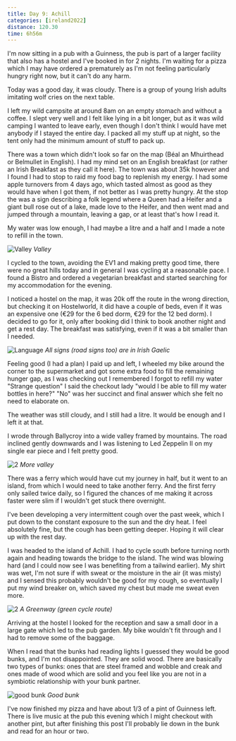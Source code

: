 ```yaml
--- 
title: Day 9: Achill
categories: [ireland2022]
distance: 120.30
time: 6h56m
---
```


I'm now sitting in a pub with a Guinness, the pub is part of a larger facility
that also has a hostel and I've booked in for 2 nights. I'm waiting for a
pizza which I may have ordered a prematurely as I'm not feeling particularly
hungry right now, but it can't do any harm.

Today was a good day, it was cloudy. There is a group of young Irish adults
imitating wolf cries on the next table.

I left my wild campsite at around 8am on an empty stomach and without a
coffee. I slept very well and I felt like lying in a bit longer, but as it was
wild camping I wanted to leave early, even though I don't think I would have
met anybody if I stayed the entire day. I packed all my stuff up at night, so
the tent only had the minimum amount of stuff to pack up.

There was a town which didn't look so far on the map (Béal an Mhuirthead or
Belmullet in English). I had my mind set on an English breakfast (or rather an
Irish Breakfast as they call it here). The town was about 35k however and I
found I had to stop to raid my food bag to replenish my energy. I had some
apple turnovers from 4 days ago, which tasted almost as good as they would have
when I got them, if not better as I was pretty hungry. At the stop the was a
sign describing a folk legend where a Queen had a Heifer and a giant bull rose
out of a lake, made love to the Heifer, and then went mad and jumped through
a mountain, leaving a gap, or at least that's how I read it.

My water was low enough, I had maybe a litre and a half and I made a note to
refill in the town.

![Valley](/images/ireland2022/20220814_1.jpg) 
*Valley*

I cycled to the town, avoiding the EV1 and making pretty good time, there were
no great hills today and in general I was cycling at a reasonable pace. I
found a Bistro and ordered a vegetarian breakfast and started searching for my
accommodation for the evening.

I noticed a hostel on the map, it was 20k off the route in the wrong
direction, but checking it on Hostelworld, it did have a couple of beds, even if it was
an expensive one (€29 for the 6 bed dorm, €29 for the 12 bed dorm). I decided
to go for it, only after booking did I think to book another night and get a
rest day. The breakfast was satisfying, even if it was a bit smaller than I
needed.

![Language](/images/ireland2022/20220814_language.jpg) 
*All signs (road signs too) are in Irish Gaelic*

Feeling good (I had a plan) I paid up and left, I wheeled my bike around the
corner to the supermarket and got some extra food to fill the remaining hunger
gap, as I was checking out I remembered I forgot to refill my water "Strange
question" I said the checkout lady "would I be able to fill my water bottles
in here?" "No" was her succinct and final answer which she felt no need to
elaborate on.

The weather was still cloudy, and I still had a litre. It would be enough and
I left it at that.

I wrode through Ballycroy into a wide valley framed by mountains. The road
inclined gently downwards and I was listening to Led Zeppelin II on my single
ear piece and I felt pretty good.

![2](/images/ireland2022/20220814_2.jpg) 
*More valley*

There was a ferry which would have cut my journey in half, but it went to an
island, from which I would need to take another ferry. And the first ferry
only sailed twice daily, so I figured the chances of me making it across
faster were slim if I wouldn't get stuck there overnight.

I've been developing a very intermittent cough over the past week, which I put
down to the constant exposure to the sun and the dry heat. I feel absolutely
fine, but the cough has been getting deeper. Hoping it will clear up with the
rest day.

I was headed to the island of Achill. I had to cycle south before turning
north again and heading towards the bridge to the island. The wind was blowing
hard (and I could now see I was benefiting from a tailwind earlier). My shirt
was wet, I'm not sure if with sweat or the moisture in the air (it was misty)
and I sensed this probably wouldn't be good for my cough, so eventually I put
my wind breaker on, which saved my chest but made me sweat even more.

![2](/images/ireland2022/20220814_green.jpg) 
*A Greenway (green cycle route)*

Arriving at the hostel I looked for the reception and saw a small door in a
large gate which led to the pub garden. My bike wouldn't fit through and I had
to remove some of the baggage.

When I read that the bunks had reading lights I guessed they would be good
bunks, and I'm not disappointed. They are solid wood. There are basically two
types of bunks: ones that are steel framed and wobble and creak and ones made
of wood which are solid and you feel like you are not in a symbiotic
relationship with your bunk partner.

![good bunk](/images/ireland2022/20220814_bunk.jpg) 
*Good bunk*

I've now finished my pizza and have about 1/3 of a pint of Guinness left.
There is live music at the pub this evening which I might checkout with
another pint, but after finishing this post I'll probably lie down in the bunk
and read for an hour or two.





